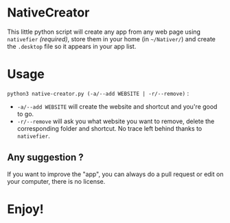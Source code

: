 # NativeCreator
This little python script will create any app from any web page using `nativefier` *(required)*, store them in your home (in `~/Nativer/`) and create the `.desktop` file so it appears in your app list.
# Usage
`python3 native-creator.py (-a/--add WEBSITE | -r/--remove)` :
- `-a/--add WEBSITE` will create the website and shortcut and you're good to go.
- `-r/--remove` will ask you what website you want to remove, delete the corresponding folder and shortcut. No trace left behind thanks to `nativefier`.
## Any suggestion ?
If you want to improve the "app", you can always do a pull request or edit on your computer, there is no license.
# Enjoy!